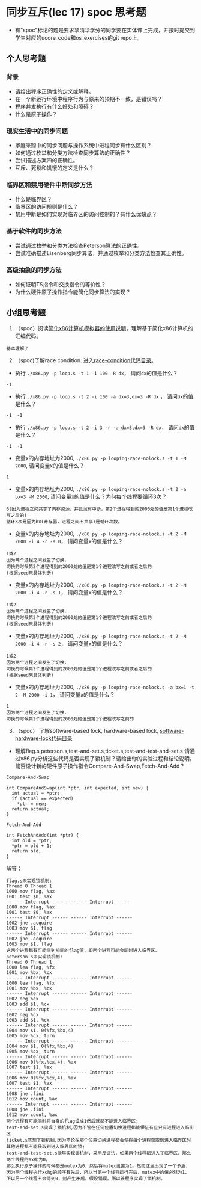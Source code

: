 # 同步互斥(lec 17) spoc 思考题


- 有"spoc"标记的题是要求拿清华学分的同学要在实体课上完成，并按时提交到学生对应的ucore_code和os_exercises的git repo上。

## 个人思考题

### 背景
 - 请给出程序正确性的定义或解释。
 - 在一个新运行环境中程序行为与原来的预期不一致，是错误吗？
 - 程序并发执行有什么好处和障碍？
 - 什么是原子操作？

### 现实生活中的同步问题

 - 家庭采购中的同步问题与操作系统中进程同步有什么区别？
 - 如何通过枚举和分类方法检查同步算法的正确性？
 - 尝试描述方案四的正确性。
 - 互斥、死锁和饥饿的定义是什么？

### 临界区和禁用硬件中断同步方法

 - 什么是临界区？
 - 临界区的访问规则是什么？
 - 禁用中断是如何实现对临界区的访问控制的？有什么优缺点？

### 基于软件的同步方法

 - 尝试通过枚举和分类方法检查Peterson算法的正确性。
 - 尝试准确描述Eisenberg同步算法，并通过枚举和分类方法检查其正确性。

### 高级抽象的同步方法

 - 如何证明TS指令和交换指令的等价性？
 - 为什么硬件原子操作指令能简化同步算法的实现？
 
## 小组思考题

1. （spoc）阅读[简化x86计算机模拟器的使用说明](https://github.com/chyyuu/ucore_lab/blob/master/related_info/lab7/lab7-spoc-exercise.md)，理解基于简化x86计算机的汇编代码。
 ```
 基本理解了
 ```
 
2. （spoc)了解race condition. 进入[race-condition代码目录](https://github.com/chyyuu/ucore_lab/tree/master/related_info/lab7/race-condition)。

 - 执行 `./x86.py -p loop.s -t 1 -i 100 -R dx`， 请问`dx`的值是什么？
 ```
 -1
 ```
 - 执行 `./x86.py -p loop.s -t 2 -i 100 -a dx=3,dx=3 -R dx` ， 请问`dx`的值是什么？
 ```
 -1  -1
 ```
 - 执行 `./x86.py -p loop.s -t 2 -i 3 -r -a dx=3,dx=3 -R dx`， 请问`dx`的值是什么？
 ```
 -1  -1
 ```
 - 变量x的内存地址为2000, `./x86.py -p looping-race-nolock.s -t 1 -M 2000`, 请问变量x的值是什么？
 ```
 1
 ```
 - 变量x的内存地址为2000, `./x86.py -p looping-race-nolock.s -t 2 -a bx=3 -M 2000`, 请问变量x的值是什么？为何每个线程要循环3次？
 
 ```
 6(因为进程之间共享了内存资源，并且没有中断，第2个进程得到的2000处的值是第1个进程改写之后的)
 循环3次是因为bx(寄存器，进程之间不共享)是循环次数。
 ```
 - 变量x的内存地址为2000, `./x86.py -p looping-race-nolock.s -t 2 -M 2000 -i 4 -r -s 0`， 请问变量x的值是什么？
 ```
 1或2
 因为两个进程之间发生了切换，
 切换的时候第2个进程得到的2000处的值是第1个进程改写之前或者之后的
 (根据seed来具体判断)
 ```
 - 变量x的内存地址为2000, `./x86.py -p looping-race-nolock.s -t 2 -M 2000 -i 4 -r -s 1`， 请问变量x的值是什么？
 ```
 1或2
 因为两个进程之间发生了切换，
 切换的时候第2个进程得到的2000处的值是第1个进程改写之前或者之后的
 (根据seed来具体判断)
 ```
 - 变量x的内存地址为2000, `./x86.py -p looping-race-nolock.s -t 2 -M 2000 -i 4 -r -s 2`， 请问变量x的值是什么？ 
 ```
 1或2
 因为两个进程之间发生了切换，
 切换的时候第2个进程得到的2000处的值是第1个进程改写之前或者之后的
 (根据seed来具体判断)
 ```
 - 变量x的内存地址为2000, `./x86.py -p looping-race-nolock.s -a bx=1 -t 2 -M 2000 -i 1`， 请问变量x的值是什么？ 
 ```
 1
 因为两个进程之间发生了切换，
 切换的时候第2个进程得到的2000处的值是第1个进程改写之前的
 ```

3. （spoc） 了解software-based lock, hardware-based lock, [software-hardware-lock代码目录](https://github.com/chyyuu/ucore_lab/tree/master/related_info/lab7/software-hardware-locks)

  - 理解flag.s,peterson.s,test-and-set.s,ticket.s,test-and-test-and-set.s 请通过x86.py分析这些代码是否实现了锁机制？请给出你的实验过程和结论说明。能否设计新的硬件原子操作指令Compare-And-Swap,Fetch-And-Add？
```
Compare-And-Swap

int CompareAndSwap(int *ptr, int expected, int new) {
  int actual = *ptr;
  if (actual == expected)
    *ptr = new;
  return actual;
}
```

```
Fetch-And-Add

int FetchAndAdd(int *ptr) {
  int old = *ptr;
  *ptr = old + 1;
  return old;
}
```
解答：
```
flag.s未实现锁机制:
Thread 0 Thread 1
1000 mov flag, %ax
1001 test $0, %ax
------ Interrupt ------ ------ Interrupt ------
1000 mov flag, %ax
1001 test $0, %ax
------ Interrupt ------ ------ Interrupt ------
1002 jne .acquire
1003 mov $1, flag
------ Interrupt ------ ------ Interrupt ------
1002 jne .acquire
1003 mov $1, flag
这两个进程都有可能得到相同的flag值，即两个进程可能会同时进入临界区。
peterson.s未实现锁机制:
Thread 0 Thread 1
1000 lea flag, %fx
1001 mov %bx, %cx
------ Interrupt ------ ------ Interrupt ------
1000 lea flag, %fx
1001 mov %bx, %cx
------ Interrupt ------ ------ Interrupt ------
1002 neg %cx
1003 add $1, %cx
------ Interrupt ------ ------ Interrupt ------
1002 neg %cx
1003 add $1, %cx
------ Interrupt ------ ------ Interrupt ------
1004 mov $1, 0(%fx,%bx,4)
1005 mov %cx, turn
------ Interrupt ------ ------ Interrupt ------
1004 mov $1, 0(%fx,%bx,4)
1005 mov %cx, turn
------ Interrupt ------ ------ Interrupt ------
1006 mov 0(%fx,%cx,4), %ax
1007 test $1, %ax
------ Interrupt ------ ------ Interrupt ------
1006 mov 0(%fx,%cx,4), %ax
1007 test $1, %ax
------ Interrupt ------ ------ Interrupt ------
1008 jne .fini
1012 mov count, %ax
------ Interrupt ------ ------ Interrupt ------
1008 jne .fini
1012 mov count, %ax
两个进程有可能同时将自身的flag设成1然后就都不能进入临界区;
test-and-set.s实现了锁机制,因为不管在任何位置切换进程都能保证有且只有进程进入临街区
ticket.s实现了锁机制,因为不论在那个位置切换进程都会使得每个进程获取到进入临界区时其他进程都不能获取到进入临界区的锁;
test-and-test-set.s能够实现锁机制，采用反证法，如果两个线程都进入了临界区，那么两个线程的ax都为0，
那么执行原子操作的时候都是mutex为0，然后将mutex设置为1。然而这里出现了一个矛盾，
因为两个线程执行xchg的顺序有先后，所以当第一个线程运行完后，mutex中的值必然为1，
所以另一个线程不会得到0，则产生矛盾，假设错误。所以该程序实现了锁机制。
```
